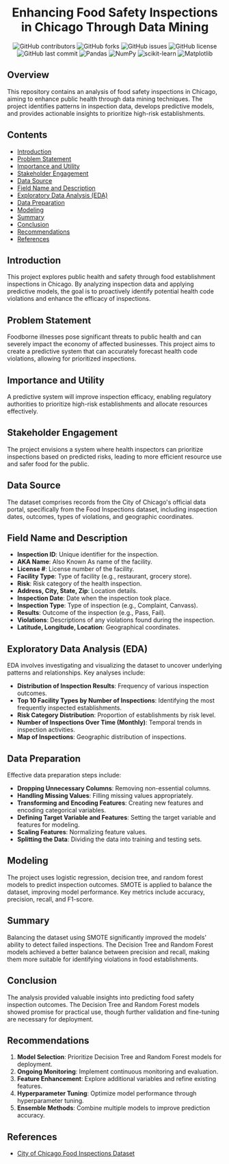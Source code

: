 <div align="center">
  <h1> Enhancing Food Safety Inspections in Chicago Through Data Mining</h1>
</div>

<p align="center">
    <img src="https://img.shields.io/github/contributors/saboye/Analyzing-Crime-Trends-in-Omaha?color=blue&logo=github&style=for-the-badge" alt="GitHub contributors" />
    <img src="https://img.shields.io/github/forks/saboye/Analyzing-Crime-Trends-in-Omaha?logo=github&style=for-the-badge" alt="GitHub forks" />
    <img src="https://img.shields.io/github/issues-raw/saboye/Analyzing-Crime-Trends-in-Omaha?style=for-the-badge" alt="GitHub issues" />
    <img src="https://img.shields.io/github/license/saboye/Analyzing-Crime-Trends-in-Omaha?style=for-the-badge" alt="GitHub license" />
    <img src="https://img.shields.io/github/last-commit/saboye/Analyzing-Crime-Trends-in-Omaha?style=for-the-badge" alt="GitHub last commit" />
    <img src="https://img.shields.io/badge/pandas-1.3.5-blue?style=for-the-badge&logo=pandas" alt="Pandas" />
    <img src="https://img.shields.io/badge/numpy-1.20.3-blue?style=for-the-badge&logo=numpy" alt="NumPy" />
    <img src="https://img.shields.io/badge/scikit--learn-0.24.2-blue?style=for-the-badge&logo=scikit-learn" alt="scikit-learn" />
    <img src="https://img.shields.io/badge/matplotlib-3.4.2-blue?style=for-the-badge&logo=matplotlib" alt="Matplotlib" />
</p>

## Overview

This repository contains an analysis of food safety inspections in Chicago, aiming to enhance public health through data mining techniques. The project identifies patterns in inspection data, develops predictive models, and provides actionable insights to prioritize high-risk establishments.

## Contents

- [Introduction](#introduction)
- [Problem Statement](#problem-statement)
- [Importance and Utility](#importance-and-utility)
- [Stakeholder Engagement](#stakeholder-engagement)
- [Data Source](#data-source)
- [Field Name and Description](#field-name-and-description)
- [Exploratory Data Analysis (EDA)](#exploratory-data-analysis-eda)
- [Data Preparation](#data-preparation)
- [Modeling](#modeling)
- [Summary](#summary)
- [Conclusion](#conclusion)
- [Recommendations](#recommendations)
- [References](#references)

## Introduction

This project explores public health and safety through food establishment inspections in Chicago. By analyzing inspection data and applying predictive models, the goal is to proactively identify potential health code violations and enhance the efficacy of inspections.

## Problem Statement

Foodborne illnesses pose significant threats to public health and can severely impact the economy of affected businesses. This project aims to create a predictive system that can accurately forecast health code violations, allowing for prioritized inspections.

## Importance and Utility

A predictive system will improve inspection efficacy, enabling regulatory authorities to prioritize high-risk establishments and allocate resources effectively.

## Stakeholder Engagement

The project envisions a system where health inspectors can prioritize inspections based on predicted risks, leading to more efficient resource use and safer food for the public.

## Data Source

The dataset comprises records from the City of Chicago's official data portal, specifically from the Food Inspections dataset, including inspection dates, outcomes, types of violations, and geographic coordinates.

## Field Name and Description

- **Inspection ID**: Unique identifier for the inspection.
- **AKA Name**: Also Known As name of the facility.
- **License #**: License number of the facility.
- **Facility Type**: Type of facility (e.g., restaurant, grocery store).
- **Risk**: Risk category of the health inspection.
- **Address, City, State, Zip**: Location details.
- **Inspection Date**: Date when the inspection took place.
- **Inspection Type**: Type of inspection (e.g., Complaint, Canvass).
- **Results**: Outcome of the inspection (e.g., Pass, Fail).
- **Violations**: Descriptions of any violations found during the inspection.
- **Latitude, Longitude, Location**: Geographical coordinates.

## Exploratory Data Analysis (EDA)

EDA involves investigating and visualizing the dataset to uncover underlying patterns and relationships. Key analyses include:
- **Distribution of Inspection Results**: Frequency of various inspection outcomes.
- **Top 10 Facility Types by Number of Inspections**: Identifying the most frequently inspected establishments.
- **Risk Category Distribution**: Proportion of establishments by risk level.
- **Number of Inspections Over Time (Monthly)**: Temporal trends in inspection activities.
- **Map of Inspections**: Geographic distribution of inspections.

## Data Preparation

Effective data preparation steps include:
- **Dropping Unnecessary Columns**: Removing non-essential columns.
- **Handling Missing Values**: Filling missing values appropriately.
- **Transforming and Encoding Features**: Creating new features and encoding categorical variables.
- **Defining Target Variable and Features**: Setting the target variable and features for modeling.
- **Scaling Features**: Normalizing feature values.
- **Splitting the Data**: Dividing the data into training and testing sets.

## Modeling

The project uses logistic regression, decision tree, and random forest models to predict inspection outcomes. SMOTE is applied to balance the dataset, improving model performance. Key metrics include accuracy, precision, recall, and F1-score.

## Summary

Balancing the dataset using SMOTE significantly improved the models' ability to detect failed inspections. The Decision Tree and Random Forest models achieved a better balance between precision and recall, making them more suitable for identifying violations in food establishments.

## Conclusion

The analysis provided valuable insights into predicting food safety inspection outcomes. The Decision Tree and Random Forest models showed promise for practical use, though further validation and fine-tuning are necessary for deployment.

## Recommendations

1. **Model Selection**: Prioritize Decision Tree and Random Forest models for deployment.
2. **Ongoing Monitoring**: Implement continuous monitoring and evaluation.
3. **Feature Enhancement**: Explore additional variables and refine existing features.
4. **Hyperparameter Tuning**: Optimize model performance through hyperparameter tuning.
5. **Ensemble Methods**: Combine multiple models to improve prediction accuracy.

## References

- [City of Chicago Food Inspections Dataset](https://data.cityofchicago.org/)

